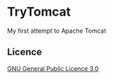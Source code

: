 # TryTomcat

My first attempt to Apache Tomcat

## Licence

[GNU General Public Licence 3.0](LICENSE)

